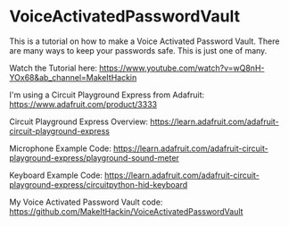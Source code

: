 # VoiceActivatedPasswordVault


This is a tutorial on how to make a Voice Activated Password Vault.  There are many ways to keep your passwords safe.  This is just one of many.  

Watch the Tutorial here:
https://www.youtube.com/watch?v=wQ8nH-YOx68&ab_channel=MakeItHackin

I'm using a Circuit Playground Express from Adafruit:
https://www.adafruit.com/product/3333

Circuit Playground Express Overview:
https://learn.adafruit.com/adafruit-circuit-playground-express

Microphone Example Code:
https://learn.adafruit.com/adafruit-circuit-playground-express/playground-sound-meter

Keyboard Example Code:
https://learn.adafruit.com/adafruit-circuit-playground-express/circuitpython-hid-keyboard

My Voice Activated Password Vault code:
https://github.com/MakeItHackin/VoiceActivatedPasswordVault
